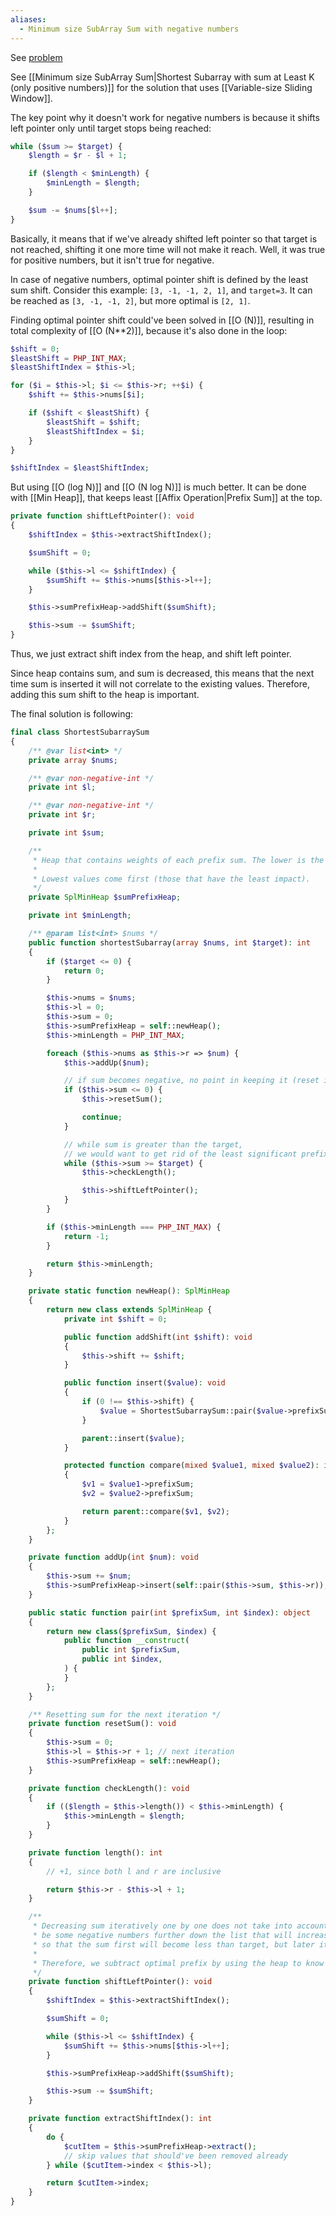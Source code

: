 ```yaml
---
aliases:
  - Minimum size SubArray Sum with negative numbers
---
```

See [problem](https://leetcode.com/problems/shortest-subarray-with-sum-at-least-k/description/)

See [[Minimum size SubArray Sum|Shortest Subarray with sum at Least K (only positive numbers)]] for the solution that uses [[Variable-size Sliding Window]].

The key point why it doesn't work for negative numbers is because it shifts left pointer only until target stops being reached:

```php
while ($sum >= $target) {
    $length = $r - $l + 1;

    if ($length < $minLength) {
        $minLength = $length;
    }

    $sum -= $nums[$l++];
}
```

Basically, it means that if we've already shifted left pointer so that target is not reached, shifting it one more time will not make it reach. Well, it was true for positive numbers, but it isn't true for negative.

In case of negative numbers, optimal pointer shift is defined by the least sum shift. Consider this example: `[3, -1, -1, 2, 1]`, and `target=3`. It can be reached as `[3, -1, -1, 2]`, but more optimal is `[2, 1]`.

Finding optimal pointer shift could've been solved in [[O (N)]], resulting in total complexity of [[O (N**2)]], because it's also done in the loop:

```php
$shift = 0;
$leastShift = PHP_INT_MAX;
$leastShiftIndex = $this->l;

for ($i = $this->l; $i <= $this->r; ++$i) {
	$shift += $this->nums[$i];

	if ($shift < $leastShift) {
		$leastShift = $shift;
		$leastShiftIndex = $i;
	}
}

$shiftIndex = $leastShiftIndex;
```

But using [[O (log N)]] and [[O (N log N)]] is much better. It can be done with [[Min Heap]], that keeps least [[Affix Operation|Prefix Sum]] at the top.

```php
private function shiftLeftPointer(): void
{
    $shiftIndex = $this->extractShiftIndex();

    $sumShift = 0;

    while ($this->l <= $shiftIndex) {
        $sumShift += $this->nums[$this->l++];
    }

    $this->sumPrefixHeap->addShift($sumShift);

    $this->sum -= $sumShift;
}
```

Thus, we just extract shift index from the heap, and shift left pointer.

Since heap contains sum, and sum is decreased, this means that the next time sum is inserted it will not correlate to the existing values. Therefore, adding this sum shift to the heap is important.

The final solution is following:

```php
final class ShortestSubarraySum
{
    /** @var list<int> */
    private array $nums;

    /** @var non-negative-int */
    private int $l;

    /** @var non-negative-int */
    private int $r;

    private int $sum;

    /**
     * Heap that contains weights of each prefix sum. The lower is the value, the lower is the weight.
     *
     * Lowest values come first (those that have the least impact).
     */
    private SplMinHeap $sumPrefixHeap;

    private int $minLength;

    /** @param list<int> $nums */
    public function shortestSubarray(array $nums, int $target): int
    {
        if ($target <= 0) {
            return 0;
        }

        $this->nums = $nums;
        $this->l = 0;
        $this->sum = 0;
        $this->sumPrefixHeap = self::newHeap();
        $this->minLength = PHP_INT_MAX;

        foreach ($this->nums as $this->r => $num) {
            $this->addUp($num);

            // if sum becomes negative, no point in keeping it (reset it)
            if ($this->sum <= 0) {
                $this->resetSum();

                continue;
            }

            // while sum is greater than the target,
            // we would want to get rid of the least significant prefix (possibly one that has negative values)
            while ($this->sum >= $target) {
                $this->checkLength();

                $this->shiftLeftPointer();
            }
        }

        if ($this->minLength === PHP_INT_MAX) {
            return -1;
        }

        return $this->minLength;
    }

    private static function newHeap(): SplMinHeap
    {
        return new class extends SplMinHeap {
            private int $shift = 0;

            public function addShift(int $shift): void
            {
                $this->shift += $shift;
            }

            public function insert($value): void
            {
                if (0 !== $this->shift) {
                    $value = ShortestSubarraySum::pair($value->prefixSum + $this->shift, $value->index);
                }

                parent::insert($value);
            }

            protected function compare(mixed $value1, mixed $value2): int
            {
                $v1 = $value1->prefixSum;
                $v2 = $value2->prefixSum;

                return parent::compare($v1, $v2);
            }
        };
    }

    private function addUp(int $num): void
    {
        $this->sum += $num;
        $this->sumPrefixHeap->insert(self::pair($this->sum, $this->r));
    }

    public static function pair(int $prefixSum, int $index): object
    {
        return new class($prefixSum, $index) {
            public function __construct(
                public int $prefixSum,
                public int $index,
            ) {
            }
        };
    }

    /** Resetting sum for the next iteration */
    private function resetSum(): void
    {
        $this->sum = 0;
        $this->l = $this->r + 1; // next iteration
        $this->sumPrefixHeap = self::newHeap();
    }

    private function checkLength(): void
    {
        if (($length = $this->length()) < $this->minLength) {
            $this->minLength = $length;
        }
    }

    private function length(): int
    {
        // +1, since both l and r are inclusive

        return $this->r - $this->l + 1;
    }

    /**
     * Decreasing sum iteratively one by one does not take into account the fact that there might
     * be some negative numbers further down the list that will increase the sum (and therefore we'd not want to break)
     * so that the sum first will become less than target, but later it would've been compensated.
     *
     * Therefore, we subtract optimal prefix by using the heap to know what is the prefix of the least impact.
     */
    private function shiftLeftPointer(): void
    {
        $shiftIndex = $this->extractShiftIndex();

        $sumShift = 0;

        while ($this->l <= $shiftIndex) {
            $sumShift += $this->nums[$this->l++];
        }

        $this->sumPrefixHeap->addShift($sumShift);

        $this->sum -= $sumShift;
    }

    private function extractShiftIndex(): int
    {
        do {
            $cutItem = $this->sumPrefixHeap->extract();
            // skip values that should've been removed already
        } while ($cutItem->index < $this->l);

        return $cutItem->index;
    }
}
```

